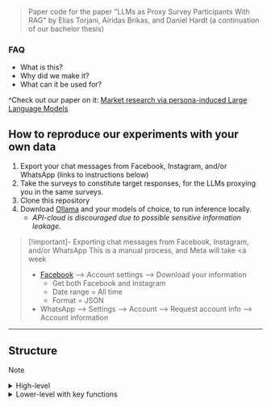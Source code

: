 > Paper code for the paper "LLMs as Proxy Survey Participants With RAG" by Elias Torjani, Airidas Brikas, and Daniel Hardt (a continuation of our bachelor thesis)

### FAQ
- What is this? 
- Why did we make it? 
- What can it be used for?

^Check out our paper on it: [Market research via persona-induced Large Language Models](https://url.com)


## How to reproduce our experiments with your own data
1. Export your chat messages from Facebook, Instagram, and/or WhatsApp (links to instructions below)
2. Take the surveys to constitute target responses, for the LLMs proxying you in the same surveys.
3. Clone this repository
4. Download [Ollama](https://ollama.com/) and your models of choice, to run inference locally. 
   - *API-cloud is discouraged due to possible sensitive information leakage.*


> [!important]- Exporting chat messages from Facebook, Instagram, and/or WhatsApp
> This is a manual process, and Meta will take <a week
> - [Facebook](https://accountscenter.facebook.com/info_and_permissions/dyi) --> Account settings --> Download your information
>   - Get both Facebook and Instagram
>   - Date range = All time
>   - Format = JSON
> - WhatsApp --> Settings --> Account --> Request account info --> Account information

------------------------------------
## Structure
> [!NOTE]
> <details> <summary>High-level</summary>
> ```txt
> └── Data Analysis Pipeline
>     ├── 1. Initial Setup
>     │   ├── Load simulation files
>     │   ├── Configure directories
>     │   └── Import dependencies
>     │
>     ├── 2. Data Processing
>     │   ├── Extract run numbers
>     │   ├── Infer survey types
>     │   ├── Map simulations to base cases
>     │   └── Clean invalid values
>     │
>     ├── 3. Analysis
>     │   ├── Single simulation evaluation
>     │   ├── Multi-simulation aggregation
>     │   └── Base simulation comparison
>     │
>     └── 4. Visualization
>         ├── Model comparison plots
>         ├── Hyperparameter analysis
>         └── Correlation studies
> ```
> </details>
> <details>
> <summary>Lower-level with key functions</summary>
> ```txt
> └── Data Analysis Pipeline
>    ├── 1. Setup & Configuration
>    │   ├── Import Dependencies
>    │   ├── Constants Definition
>    │   └── Directory Configuration
>    │
>    ├── 2. Data Loading & Validation
>    │   ├── Simulation File Indexing
>    │   ├── Column Validation
>    │   └── Data Type Verification
>    │
>    ├── 3. Data Preprocessing
>    │   ├── Answer Cleaning
>    │   │   ├── Text Normalization
>    │   │   ├── Pattern Matching
>    │   │   └── Invalid Answer Detection
>    │   │
>    │   ├── Data Mapping
>    │   │   ├── Base Simulation Mapping
>    │   │   ├── Subject Inference
>    │   │   └── Answer Remapping
>    │   │
>    │   └── Data Enrichment
>    │       ├── Survey Type Detection
>    │       └── Answer Integration
>    │
>    ├── 4. Analysis
>    │   ├── Correlation Analysis
>    │   ├── Error Calculation
>    │   └── Statistical Measures
>    │
>    └── 5. Visualization & Reporting
>        ├── Performance Metrics
>        ├── Comparison Plots
>        └── Summary Statistics
> ```
> </details>
